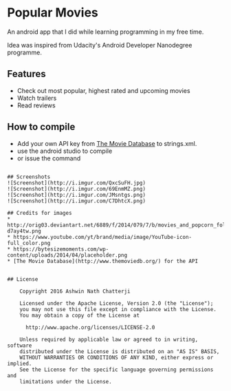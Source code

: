 # Popular Movies
An android app that I did while learning programming in my free time.

Idea was inspired from Udacity's Android Developer Nanodegree programme.

## Features
* Check out most popular, highest rated and upcoming movies
* Watch trailers
* Read reviews

## How to compile
* Add your own API key from [The Movie Database](http://www.themoviedb.org/documentation/API) to strings.xml.
* use the android studio to compile
* or issue the command 
```./gradlew assembleRelease

## Screenshots
![Screenshot](http://i.imgur.com/QxcSuFH.jpg)
![Screenshot](http://i.imgur.com/69EnmMZ.png)
![Screenshot](http://i.imgur.com/JMsntgs.png)
![Screenshot](http://i.imgur.com/C7DhtcX.png)

## Credits for images
* http://orig03.deviantart.net/6889/f/2014/079/7/b/movies_and_popcorn_folder_icon_by_matheusgrilo-d7ay4tw.png
* https://www.youtube.com/yt/brand/media/image/YouTube-icon-full_color.png
* https://bytesizemoments.com/wp-content/uploads/2014/04/placeholder.png
* [The Movie Database](http://www.themoviedb.org/) for the API


## License

    Copyright 2016 Ashwin Nath Chatterji

    Licensed under the Apache License, Version 2.0 (the "License");
    you may not use this file except in compliance with the License.
    You may obtain a copy of the License at

      http://www.apache.org/licenses/LICENSE-2.0

    Unless required by applicable law or agreed to in writing, software
    distributed under the License is distributed on an "AS IS" BASIS,
    WITHOUT WARRANTIES OR CONDITIONS OF ANY KIND, either express or implied.
    See the License for the specific language governing permissions and
    limitations under the License.
